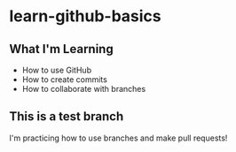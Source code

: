 # learn-github-basics
## What I'm Learning

- How to use GitHub
- How to create commits
- How to collaborate with branches



## This is a test branch

I'm practicing how to use branches and make pull requests!
